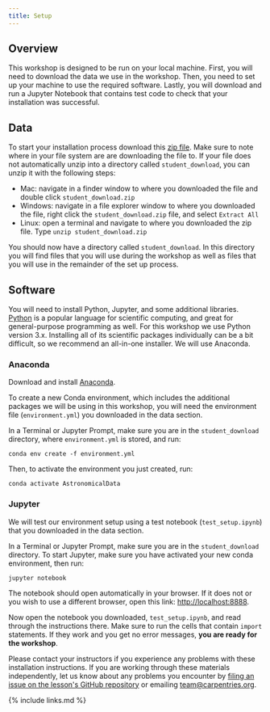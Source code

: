 ```yaml
---
title: Setup
---
```


## Overview

This workshop is designed to be run on your local machine. First, you will need to download the data we
use in the workshop. Then, you need to set up your machine to use the required software. Lastly, you will
download and run a Jupyter Notebook that contains test code to check that your installation was 
successful.

## Data

To start your installation process download this [zip file](https://zenodo.org/record/5637441/files/student_download.zip?download=1).
Make sure to note where in your file system are are downloading the file to.
If your file does not automatically unzip into a directory called `student_download`, you can unzip it with the following steps:
* Mac: navigate in a finder window to where you downloaded the file and double click `student_download.zip`
* Windows: navigate in a file explorer window to where you downloaded the file, right click the `student_download.zip` file, and select `Extract All`
* Linux: open a terminal and navigate to where you downloaded the zip file. Type `unzip student_download.zip`

You should now have a directory called `student_download`.
In this directory you will find files that you will use during the workshop as well as files that you will use in the remainder of the set up process.

## Software

You will need to install Python, Jupyter, and some additional libraries.
[Python](http://python.org) is a popular language for
scientific computing, and great for general-purpose programming as
well. For this workshop we use Python version 3.x. 
Installing all of its scientific packages individually can be
a bit difficult, so we recommend an all-in-one installer.
We will use Anaconda.

### Anaconda
Download and install [Anaconda](https://www.anaconda.com/products/individual#anaconda-installers).

To create a new Conda environment, which includes the additional packages we will be using
in this workshop, you will need the environment file (`environment.yml`) you downloaded in the data section.

In a Terminal or Jupyter Prompt, make sure you are in the `student_download` directory, where `environment.yml` is stored, and run:

```
conda env create -f environment.yml
```

Then, to activate the environment you just created, run:

```
conda activate AstronomicalData
```

### Jupyter

We will test our environment setup using a test notebook (`test_setup.ipynb`) that you downloaded in the data section.

In a Terminal or Jupyter Prompt, make sure you are in the `student_download` directory. 
To start Jupyter, make sure you have activated your new conda environment, then run:

```
jupyter notebook
```
The notebook should open automatically in your browser. If it does not or you wish to use a different 
browser, open this link: [http://localhost:8888](http://localhost:8888).

Now open the notebook you downloaded, `test_setup.ipynb`, and read through the instructions there. 
Make sure to run the cells that contain `import` statements.
If they work and you get no error messages, **you are ready for the workshop**.

Please contact your instructors if you experience any problems with these installation instructions. If 
you are working through these materials independently, let us know about any problems you encounter by 
[filing an issue on the lesson's GitHub repository](https://github.com/datacarpentry/astronomy-python/issues) 
or emailing team@carpentries.org.

{% include links.md %}
